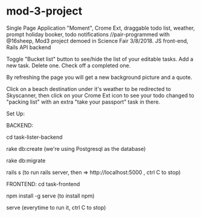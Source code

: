 # mod-3-project
Single Page Application "Moment", Crome Ext, draggable todo list, weather, prompt holiday booker, todo notifications //pair-programmed with @16sheep, Mod3 project demoed in Science Fair 3/8/2018. JS front-end, Rails API backend

Toggle "Bucket list" button to see/hide the list of your editable tasks. Add a new task. Delete one. Check off a completed one.

By refreshing the page you will get a new background picture and a quote.

Click on a beach destination under it's weather to be redirected to Skyscanner, then click on your Crome Ext icon to see your todo changed to "packing list" with an extra "take your passport" task in there. 


Set Up:

BACKEND: 

cd task-lister-backend

rake db:create    (we're using  Postgresql as the database)

rake db:migrate 

rails s     (to run rails server, then =>    http://localhost:5000 , ctrl C to stop) 



FRONTEND:
cd task-frontend

npm install -g serve    (to install npm)

serve    (everytime to run it, ctrl C to stop) 

